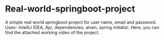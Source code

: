 # Real-world-springboot-project
A simple real world springboot project for user name, email and password. Uses- IntelliJ IDEA, Api, dependencies, aiven, spring initializr.
Here, you can find the attached working video of the project.
